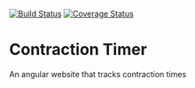[![Build Status](https://travis-ci.org/courtneypattison/contraction-timer.svg?branch=master)](https://travis-ci.org/courtneypattison/contraction-timer) [![Coverage Status](https://coveralls.io/repos/github/courtneypattison/contraction-timer/badge.svg?branch=master)](https://coveralls.io/github/courtneypattison/contraction-timer?branch=master)

# Contraction Timer
An angular website that tracks contraction times
